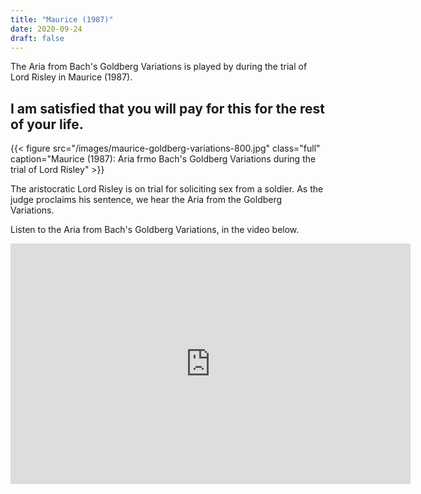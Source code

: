 ```yaml
---
title: "Maurice (1987)"
date: 2020-09-24
draft: false
---
```


The Aria from Bach's Goldberg Variations is played by during the trial of Lord Risley in Maurice (1987). 

## I am satisfied that you will pay for this for the rest of your life.

{{< figure src="/images/maurice-goldberg-variations-800.jpg" class="full" caption="Maurice (1987): Aria frmo Bach's Goldberg Variations during the trial of Lord Risley" >}}

The aristocratic Lord Risley is on trial for soliciting sex from a soldier. As the judge proclaims his sentence, we hear the Aria from the Goldberg Variations. 

Listen to the Aria from Bach's Goldberg Variations, in the video below.

<iframe width="640" height="385" src="https://www.youtube.com/embed/15ezpwCHtJs?controls=0&start=01" frameborder="0" allow="accelerometer; autoplay; clipboard-write; encrypted-media; gyroscope; picture-in-picture" allowfullscreen></iframe>


